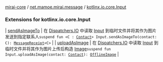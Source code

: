 [mirai-core](../../index.md) / [net.mamoe.mirai.message](../index.md) / [kotlinx.io.core.Input](./index.md)

### Extensions for kotlinx.io.core.Input

| [sendAsImageTo](send-as-image-to.md) | 在 [Dispatchers.IO](#) 中读取 [Input](#) 到临时文件并将其作为图片发送到指定联系人`suspend fun <C : `[`Contact`](../../net.mamoe.mirai.contact/-contact/index.md)`> Input.sendAsImageTo(contact: C): `[`MessageReceipt`](../-message-receipt/index.md)`<C>` |
| [uploadAsImage](upload-as-image.md) | 在 [Dispatchers.IO](#) 中读取 [Input](#) 到临时文件并将其作为图片上传后构造 [Image](../../net.mamoe.mirai.message.data/-image/index.md)`suspend fun Input.uploadAsImage(contact: `[`Contact`](../../net.mamoe.mirai.contact/-contact/index.md)`): `[`OfflineImage`](../../net.mamoe.mirai.message.data/-offline-image/index.md) |

